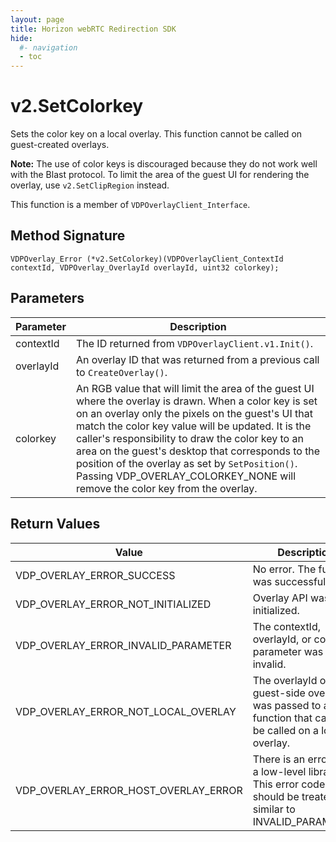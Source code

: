 ```yaml
---
layout: page
title: Horizon webRTC Redirection SDK
hide:
  #- navigation
  - toc
---
```

# v2.SetColorkey

Sets the color key on a local overlay. This function cannot be called on guest-created overlays.
 
**Note:** The use of color keys is discouraged because they do not work well with the Blast protocol. To limit the area of the guest UI for rendering the overlay, use `v2.SetClipRegion` instead.

This function is a member of `VDPOverlayClient_Interface`.

## Method Signature
```
VDPOverlay_Error (*v2.SetColorkey)(VDPOverlayClient_ContextId contextId, VDPOverlay_OverlayId overlayId, uint32 colorkey);
```

## Parameters

| Parameter | Description |
| --------- | ----------- |
| contextId | The ID returned from `VDPOverlayClient.v1.Init()`. |
| overlayId | An overlay ID that was returned from a previous call to `CreateOverlay()`. |
| colorkey | An RGB value that will limit the area of the guest UI where the overlay is drawn. When a color key is set on an overlay only the pixels on the guest's UI that match the color key value will be updated. It is the caller's responsibility to draw the color key to an area on the guest's desktop that corresponds to the position of the overlay as set by `SetPosition()`. Passing VDP_OVERLAY_COLORKEY_NONE will remove the color key from the overlay. |

## Return Values

| Value | Description |
| ----- | ----------- |
| VDP_OVERLAY_ERROR_SUCCESS | No error. The function was successful. |
| VDP_OVERLAY_ERROR_NOT_INITIALIZED	| Overlay API was not initialized. |
| VDP_OVERLAY_ERROR_INVALID_PARAMETER | The contextId, overlayId, or colorkey parameter was invalid. |
| VDP_OVERLAY_ERROR_NOT_LOCAL_OVERLAY | The overlayId of a guest-side overlay was passed to a function that can only be called on a local overlay. |
| VDP_OVERLAY_ERROR_HOST_OVERLAY_ERROR | There is an error with a low-level library. This error code should be treated as similar to INVALID_PARAMETER. |

